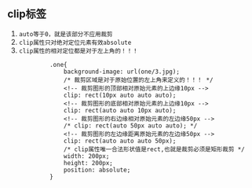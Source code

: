 ## clip标签
1. `auto等于0，就是该部分不应用裁剪`
2. `clip属性只对绝对定位元素有效absolute`
3. `clip属性的相对定位都是对于左上角的！！！`
```
			.one{
				background-image: url(one/3.jpg);
				/* 裁剪区域是对于原始位置的左上角来定义的！！！ */
				<!-- 裁剪图形的顶部相对原始元素的上边缘10px -->
				clip: rect(10px auto auto auto);
				<!-- 裁剪图形的底部相对原始元素的上边缘10px -->
				clip: rect(auto auto 10px auto);
				<!-- 裁剪图形的右边缘相对原始元素的左边缘50px -->
				/* clip: rect(auto 50px auto auto); */
				<!-- 裁剪图形的左边缘距离原始元素的左边缘50px -->
				clip: rect(auto auto auto 50px);
				/* clip属性唯一合法形状值是rect,也就是裁剪必须是矩形裁剪 */
				width: 200px;
				height: 200px;
				position: absolute;
			}
```
